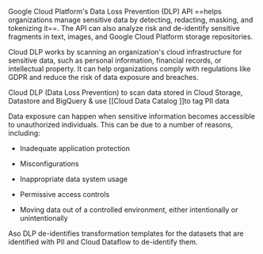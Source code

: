 
Google Cloud Platform's Data Loss Prevention (DLP) API ==helps organizations manage sensitive data by detecting, redacting, masking, and tokenizing it==. The API can also analyze risk and de-identify sensitive fragments in text, images, and Google Cloud Platform storage repositories. 

Cloud DLP works by scanning an organization's cloud infrastructure for sensitive data, such as personal information, financial records, or intellectual property. It can help organizations comply with regulations like GDPR and reduce the risk of data exposure and breaches. 

Cloud DLP (Data Loss Prevention) to scan data stored in Cloud Storage, Datastore and BigQuery  & use [[Cloud Data Catalog ]]to tag PII data

Data exposure can happen when sensitive information becomes accessible to unauthorized individuals. This can be due to a number of reasons, including: 

- Inadequate application protection 
    
- Misconfigurations 
    
- Inappropriate data system usage 
    
- Permissive access controls 
    
- Moving data out of a controlled environment, either intentionally or unintentionally


Aso DLP de-identifies transformation templates for the datasets that are identified with PII and Cloud Dataflow to de-identify them.